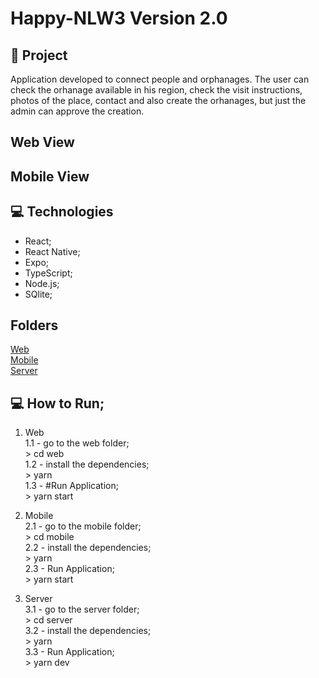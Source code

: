 # Happy-NLW3 Version 2.0

## 🚀 Project
Application developed to connect people and orphanages.
The user can check the orhanage available in his region, check the visit instructions, photos of the place, contact and also create the orhanages, but just the admin can approve the creation.

## Web View


## Mobile View


## 💻 Technologies
  - React;
  - React Native;
  - Expo;
  - TypeScript;
  - Node.js;
  - SQlite;

## Folders
<a href="https://github.com/GabrielBrotas/Happy-NLW3/tree/main/web">Web</a> <br />
<a href="https://github.com/GabrielBrotas/Happy-NLW3/tree/main/mobile">Mobile<a/> <br />
<a href="https://github.com/GabrielBrotas/Happy-NLW3/tree/main/server">Server<a/> <br />

## 💻 How to Run;
  1. Web <br />
   1.1 - go to the web folder; <br />
    > cd web <br />
   1.2 - install the dependencies; <br />
    > yarn <br />
   1.3 - #Run Application; <br />
    > yarn start <br />

  2. Mobile <br />
   2.1 - go to the mobile folder; <br />
    > cd mobile <br />
   2.2 - install the dependencies; <br />
    > yarn <br />
   2.3 - Run Application; <br />
    > yarn start <br />

  3. Server <br />
   3.1 - go to the server folder; <br />
    > cd server <br />
   3.2 - install the dependencies; <br />
    > yarn <br />
   3.3 - Run Application; <br />
    > yarn dev
